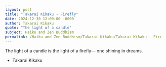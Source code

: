 ```yaml
---
layout: post
title: "Takarai Kikaku - Firefly"
date: 2024-12-30 12:00:00 -0000
author: Takarai Kikaku
quote: "The light of a candle"
subject: Haiku and Zen Buddhism
permalink: /Haiku and Zen Buddhism/Takarai Kikaku/Takarai Kikaku - Firefly
---
```


The light of a candle
is the light of a firefly—
one shining in dreams.


- Takarai Kikaku
